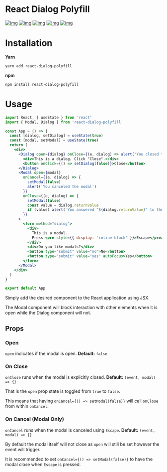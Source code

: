 

# React Dialog Polyfill

[![img](https://github.com/woofers/react-dialog-polyfill/workflows/build/badge.svg)](https://github.com/woofers/react-dialog-polyfill/actions) [![img](https://david-dm.org/woofers/react-dialog-polyfill.svg)](https://www.npmjs.com/package/react-dialog-polyfill) [![img](https://badge.fury.io/js/react-dialog-polyfill.svg)](https://www.npmjs.com/package/react-dialog-polyfill) [![img](https://img.shields.io/npm/dt/react-dialog-polyfill.svg)](https://www.npmjs.com/package/react-dialog-polyfill) [![img](https://img.shields.io/npm/l/react-dialog-polyfill.svg)](https://github.com/woofers/react-dialog-polyfill/blob/master/LICENSE)


# Installation

**Yarn**

    yarn add react-dialog-polyfill

**npm**

    npm install react-dialog-polyfill


# Usage

```jsx
import React, { useState } from 'react'
import { Modal, Dialog } from 'react-dialog-polyfill'

const App = () => {
  const [dialog, setDialog] = useState(true)
  const [modal, setModal] = useState(true)
  return (
    <div>
      <Dialog open={dialog} onClose={(e, dialog) => alert('You closed the dialog')}>
        <div>This is a dialog. Click "Close".</div>
        <button onClick={() => setDialog(false)}>Close</button>
      </Dialog>
      <Modal open={modal}
        onCancel={(e, dialog) => {
          setModal(false)
          alert('You canceled the modal')
        }}
        onClose={(e, dialog) => {
          setModal(false)
          const value = dialog.returnValue
          if (value) alert(`You answered "${dialog.returnValue}" to the modal`)
        }}
      >
        <form method="dialog">
          <div>
            This is a modal.
            Press <pre style={{ display: 'inline-block' }}>Escape</pre> to cancel.
          </div>
          <div>Do you like modals?</div>
          <button type="submit" value="no">No</button>
          <button type="submit" value="yes" autoFocus>Yes</button>
        </form>
      </Modal>
    </div>
  )
}

export default App
```

Simply add the desired component to the React application using JSX.

The Modal component will block interaction with other elements when it is open while the Dialog component will not.


## Props


### Open

`open` indicates if the modal is open. **Default:** `false`


### On Close

`onClose` runs when the modal is explicitly closed. **Default:** `(event, modal) => {}`

That is the `open` prop state is toggled from `true` to `false`.

This means that having `onCancel={() => setModal(false)}` will call `onClose` from within `onCancel`.


### On Cancel (Modal Only)

`onCancel` runs when the modal is canceled using `Escape`. **Default:** `(event, modal) => {}`

By default the modal itself will not close as `open` will still be set however the event will trigger.

It is recommended to set `onCancel={() => setModal(false)}` to have the modal close when `Escape` is pressed.

